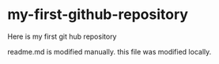 # my-first-github-repository
Here is my first git hub repository

readme.md is modified manually. this file was modified locally.

